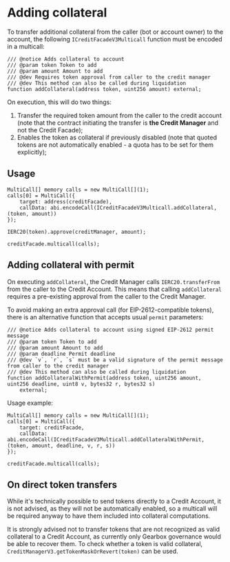 # Adding collateral

To transfer additional collateral from the caller (bot or account owner) to the account, the following `ICreditFacadeV3Multicall` function must be encoded in a multicall:

```solidity
/// @notice Adds collateral to account
/// @param token Token to add
/// @param amount Amount to add
/// @dev Requires token approval from caller to the credit manager
/// @dev This method can also be called during liquidation
function addCollateral(address token, uint256 amount) external;
```

On execution, this will do two things:
1. Transfer the required token amount from the caller to the credit account (note that the contract initiating the transfer is **the Credit Manager** and not the Credit Facade);
2. Enables the token as collateral if previously disabled (note that quoted tokens are not automatically enabled - a quota has to be set for them explicitly);

## Usage

```solidity
MultiCall[] memory calls = new MultiCall[](1);
calls[0] = MultiCall({
    target: address(creditFacade),
    callData: abi.encodeCall(ICreditFacadeV3Multicall.addCollateral, (token, amount))
});

IERC20(token).approve(creditManager, amount);

creditFacade.multicall(calls);
```

## Adding collateral with permit

On executing `addCollateral`, the Credit Manager calls `IERC20.transferFrom` from the caller to the Credit Account. This means that calling `addCollateral` requires a pre-existing approval from the caller to the Credit Manager.

To avoid making an extra approval call (for EIP-2612-compatible tokens), there is an alternative function that accepts usual `permit` parameters:

```solidity
/// @notice Adds collateral to account using signed EIP-2612 permit message
/// @param token Token to add
/// @param amount Amount to add
/// @param deadline Permit deadline
/// @dev `v`, `r`, `s` must be a valid signature of the permit message from caller to the credit manager
/// @dev This method can also be called during liquidation
function addCollateralWithPermit(address token, uint256 amount, uint256 deadline, uint8 v, bytes32 r, bytes32 s)
    external;
```

Usage example:

```solidity
MultiCall[] memory calls = new MultiCall[](1);
calls[0] = MultiCall({
    target: creditFacade,
    callData: abi.encodeCall(ICreditFacadeV3Multicall.addCollateralWithPermit, (token, amount, deadline, v, r, s))
});

creditFacade.multicall(calls);
```

## On direct token transfers

While it's technically possible to send tokens directly to a Credit Account, it is not advised, as they will not be automatically enabled, so a multicall will be required anyway to have them included into collateral computations.

It is strongly advised not to transfer tokens that are not recognized as valid collateral to a Credit Account, as currently only Gearbox governance would be able to recover them. To check whether a token is valid collateral, `CreditManagerV3.getTokenMaskOrRevert(token)` can be used.







